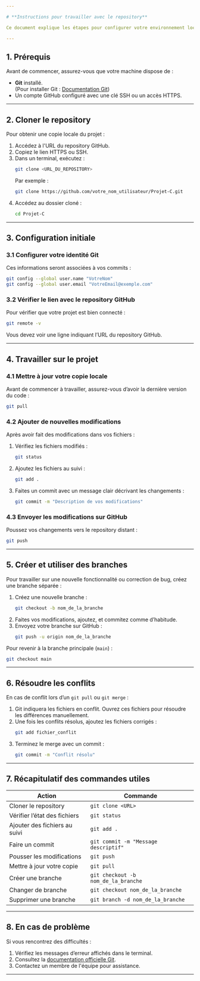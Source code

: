```yaml
---

# **Instructions pour travailler avec le repository**

Ce document explique les étapes pour configurer votre environnement local, cloner le repository, et contribuer au projet.

---
```


## **1. Prérequis**
Avant de commencer, assurez-vous que votre machine dispose de :
- **Git** installé.  
  (Pour installer Git : [Documentation Git](https://git-scm.com/book/en/v2/Getting-Started-Installing-Git))
- Un compte GitHub configuré avec une clé SSH ou un accès HTTPS.

---

## **2. Cloner le repository**
Pour obtenir une copie locale du projet :

1. Accédez à l'URL du repository GitHub.
2. Copiez le lien HTTPS ou SSH.
3. Dans un terminal, exécutez :
   ```bash
   git clone <URL_DU_REPOSITORY>
   ```
   Par exemple :
   ```bash
   git clone https://github.com/votre_nom_utilisateur/Projet-C.git
   ```
4. Accédez au dossier cloné :
   ```bash
   cd Projet-C
   ```

---

## **3. Configuration initiale**
### **3.1 Configurer votre identité Git**
Ces informations seront associées à vos commits :
```bash
git config --global user.name "VotreNom"
git config --global user.email "VotreEmail@exemple.com"
```

### **3.2 Vérifier le lien avec le repository GitHub**
Pour vérifier que votre projet est bien connecté :
```bash
git remote -v
```
Vous devez voir une ligne indiquant l’URL du repository GitHub.

---

## **4. Travailler sur le projet**
### **4.1 Mettre à jour votre copie locale**
Avant de commencer à travailler, assurez-vous d’avoir la dernière version du code :
```bash
git pull
```

### **4.2 Ajouter de nouvelles modifications**
Après avoir fait des modifications dans vos fichiers :
1. Vérifiez les fichiers modifiés :
   ```bash
   git status
   ```
2. Ajoutez les fichiers au suivi :
   ```bash
   git add .
   ```
3. Faites un commit avec un message clair décrivant les changements :
   ```bash
   git commit -m "Description de vos modifications"
   ```

### **4.3 Envoyer les modifications sur GitHub**
Poussez vos changements vers le repository distant :
```bash
git push
```

---

## **5. Créer et utiliser des branches**
Pour travailler sur une nouvelle fonctionnalité ou correction de bug, créez une branche séparée :
1. Créez une nouvelle branche :
   ```bash
   git checkout -b nom_de_la_branche
   ```
2. Faites vos modifications, ajoutez, et commitez comme d’habitude.
3. Envoyez votre branche sur GitHub :
   ```bash
   git push -u origin nom_de_la_branche
   ```

Pour revenir à la branche principale (`main`) :
```bash
git checkout main
```

---

## **6. Résoudre les conflits**
En cas de conflit lors d’un `git pull` ou `git merge` :
1. Git indiquera les fichiers en conflit. Ouvrez ces fichiers pour résoudre les différences manuellement.
2. Une fois les conflits résolus, ajoutez les fichiers corrigés :
   ```bash
   git add fichier_conflit
   ```
3. Terminez le merge avec un commit :
   ```bash
   git commit -m "Conflit résolu"
   ```

---

## **7. Récapitulatif des commandes utiles**
| Action                        | Commande                                                   |
|-------------------------------|-----------------------------------------------------------|
| Cloner le repository          | `git clone <URL>`                                         |
| Vérifier l’état des fichiers  | `git status`                                              |
| Ajouter des fichiers au suivi | `git add .`                                               |
| Faire un commit               | `git commit -m "Message descriptif"`                     |
| Pousser les modifications     | `git push`                                               |
| Mettre à jour votre copie     | `git pull`                                               |
| Créer une branche             | `git checkout -b nom_de_la_branche`                      |
| Changer de branche            | `git checkout nom_de_la_branche`                         |
| Supprimer une branche         | `git branch -d nom_de_la_branche`                        |

---

## **8. En cas de problème**
Si vous rencontrez des difficultés :
1. Vérifiez les messages d’erreur affichés dans le terminal.
2. Consultez la [documentation officielle Git](https://git-scm.com/doc).
3. Contactez un membre de l'équipe pour assistance.

---
